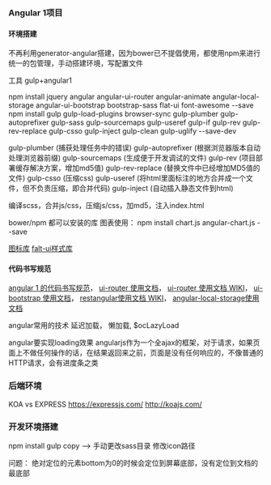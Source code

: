 ### Angular 1项目

#### 环境搭建
不再利用generator-angular搭建，因为bower已不提倡使用，都使用npm来进行统一的包管理，手动搭建环境，写配置文件

工具 gulp+angular1

npm install jquery angular angular-ui-router angular-animate angular-local-storage angular-ui-bootstrap bootstrap-sass flat-ui font-awesome --save
npm install gulp gulp-load-plugins  browser-sync gulp-plumber gulp-autoprefixer gulp-sass gulp-sourcemaps gulp-useref gulp-if gulp-rev gulp-rev-replace gulp-csso gulp-inject gulp-clean gulp-uglify  --save-dev

gulp-plumber   (捕获处理任务中的错误)
gulp-autoprefixer   (根据浏览器版本自动处理浏览器前缀)
gulp-sourcemaps   (生成便于开发调试的文件)
gulp-rev   (项目部署缓存解决方案，增加md5值)
gulp-rev-replace   (替换文件中已经增加MD5值的文件)
gulp-csso   (压缩css)
gulp-useref   (将html里面标注的地方合并成一个文件，但不负责压缩，即合并代码)
gulp-inject   (自动插入静态文件到html)

编译scss，合并js/css，压缩js/css，加md5，注入index.html

bower/npm 都可以安装的库
图表使用： npm install chart.js angular-chart.js --save  


[图标库](http://fontawesome.dashgame.com/)
[falt-ui样式库](http://designmodo.github.io/Flat-UI/docs/components.html)

#### 代码书写规范
[angular 1 的代码书写规范](https://github.com/johnpapa/angular-styleguide/tree/master/a1)，
[ui-router 使用文档](https://ui-router.github.io)，
[ui-router 使用文档 WIKI](https://github.com/angular-ui/ui-router/wiki/URL-Routing)，
[ui-bootstrap 使用文档](https://angular-ui.github.io/bootstrap/#!#getting_started)，
[restangular使用文档 WIKI](https://github.com/mgonto/restangular)，
[angular-local-storage使用文档](https://github.com/grevory/angular-local-storage)


angular常用的技术
延迟加载， 懒加载, $ocLazyLoad

angular要实现loading效果 
angularjs作为一个全ajax的框架，对于请求，如果页面上不做任何操作的话，在结果返回来之前，页面是没有任何响应的，不像普通的HTTP请求，会有进度条之类


### 后端环境

KOA vs EXPRESS
https://expressjs.com/
http://koajs.com/


### 开发环境搭建
npm install
gulp copy --> 手动更改sass目录 修改icon路径


问题： 绝对定位的元素bottom为0的时候会定位到屏幕底部，没有定位到文档的最底部
